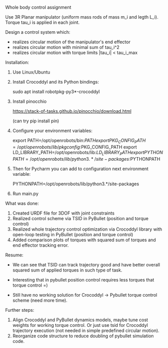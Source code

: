 Whole body control assignment

Use 3R Planar manipulator (uniform mass rods of mass m_i and legth L_i). Torque tau_i is applied in each joint.

Design a control system which:
- realizes circular motion of the manipulator's end effector
- realizes circular motion with minimal sum of tau_i^2 
- realizes circular motion with torque limits |tau_i| < tau_i_max

Installation:

1) Use Linux/Ubuntu

2) Install Crocoddyl and its Python bindings:

    sudo apt install robotpkg-py3*-crocoddyl
3) Install pinocchio 

    https://stack-of-tasks.github.io/pinocchio/download.html
    
    (can try pip install pin)
4) Configure your environment variables:
    
    export PATH=/opt/openrobots/bin:$PATH
    export PKG_CONFIG_PATH=/opt/openrobots/lib/pkgconfig:$PKG_CONFIG_PATH
    export LD_LIBRARY_PATH=/opt/openrobots/lib:$LD_LIBRARY_PATH
    export PYTHONPATH=/opt/openrobots/lib/python3.*/site-packages:$PYTHONPATH

5) Then for Pycharm you can add to configuration next environment variable:

    PYTHONPATH=/opt/openrobots/lib/python3.*/site-packages

6) Run main.py

What was done:
1) Created URDF file for 3DOF  with joint constraints
2) Realized control scheme via TSID in PyBullet (position and torque control)
3) Realized whole trajectory control optimization via Crocoddyl library with open-loop testing in PyBullet  (position and torque control)
4) Added comparison plots of torques with squared sum of torques and end effector tracking error.

Resume:

- We can see that TSID can track trajectory good and have better overall squared sum of applied torques in such type of task.

- Interesting that in pybullet position control requires less torques that torque control =)

- Still have no working solution for Crocoddyl -> Pybullet torque control scheme (need more time).

Further steps:
1) Align Crocoddyl and PyBullet dynamics models, maybe tune cost weights for working torque control. Or just use tsid for Crocoddyl trajectory execution (not needed in simple predefined circular motion).
2) Reorganize code structure to reduce doubling of pybullet simulation code.
